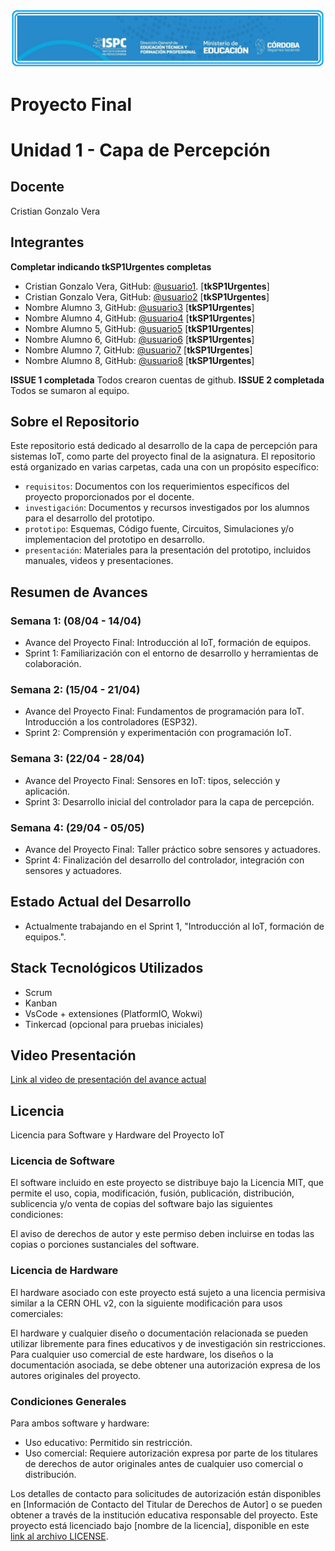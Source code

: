 ![Logo ISPC](rsc/media/logoISPC.png)

# Proyecto Final  
# Unidad 1 - Capa de Percepción

## Docente
Cristian Gonzalo Vera

## Integrantes  
**Completar indicando tkSP1Urgentes completas**  

- Cristian Gonzalo Vera, GitHub: [@usuario1](https://github.com/usuario1). [**tkSP1Urgentes**]
- Cristian Gonzalo Vera, GitHub: [@usuario2](https://github.com/usuario2) [**tkSP1Urgentes**]
- Nombre Alumno 3, GitHub: [@usuario3](https://github.com/usuario3) [**tkSP1Urgentes**]
- Nombre Alumno 4, GitHub: [@usuario4](https://github.com/usuario4) [**tkSP1Urgentes**]
- Nombre Alumno 5, GitHub: [@usuario5](https://github.com/usuario5) [**tkSP1Urgentes**]
- Nombre Alumno 6, GitHub: [@usuario6](https://github.com/usuario6) [**tkSP1Urgentes**]
- Nombre Alumno 7, GitHub: [@usuario7](https://github.com/usuario7) [**tkSP1Urgentes**]
- Nombre Alumno 8, GitHub: [@usuario8](https://github.com/usuario8) [**tkSP1Urgentes**]

**ISSUE 1 completada** Todos crearon cuentas de github. 
**ISSUE 2 completada** Todos se sumaron al equipo.  

## Sobre el Repositorio
Este repositorio está dedicado al desarrollo de la capa de percepción para sistemas IoT, como parte del proyecto final de la asignatura. El repositorio está organizado en varias carpetas, cada una con un propósito específico:
- `requisitos`: Documentos con los requerimientos específicos del proyecto proporcionados por el docente.
- `investigación`: Documentos y recursos investigados por los alumnos para el desarrollo del prototipo.
- `prototipo`: Esquemas, Código fuente, Circuitos, Simulaciones y/o implementacion del prototipo en desarrollo.
- `presentación`: Materiales para la presentación del prototipo, incluidos manuales, videos y presentaciones.

## Resumen de Avances
### Semana 1: (08/04 - 14/04)
- Avance del Proyecto Final: Introducción al IoT, formación de equipos.
- Sprint 1: Familiarización con el entorno de desarrollo y herramientas de colaboración.

### Semana 2: (15/04 - 21/04)
- Avance del Proyecto Final: Fundamentos de programación para IoT. Introducción a los controladores (ESP32).
- Sprint 2: Comprensión y experimentación con programación IoT.

### Semana 3: (22/04 - 28/04)
- Avance del Proyecto Final: Sensores en IoT: tipos, selección y aplicación.
- Sprint 3: Desarrollo inicial del controlador para la capa de percepción.

### Semana 4: (29/04 - 05/05)
- Avance del Proyecto Final: Taller práctico sobre sensores y actuadores.
- Sprint 4: Finalización del desarrollo del controlador, integración con sensores y actuadores.

## Estado Actual del Desarrollo
- Actualmente trabajando en el Sprint 1, "Introducción al IoT, formación de equipos.".

## Stack Tecnológicos Utilizados
- Scrum
- Kanban
- VsCode + extensiones (PlatformIO, Wokwi)
- Tinkercad (opcional para pruebas iniciales)  
  
## Video Presentación
[Link al video de presentación del avance actual](URL_DEL_VIDEO)  

## Licencia  
Licencia para Software y Hardware del Proyecto IoT

### Licencia de Software
El software incluido en este proyecto se distribuye bajo la Licencia MIT, que permite el uso, copia, modificación, fusión, publicación, distribución, sublicencia y/o venta de copias del software bajo las siguientes condiciones:

El aviso de derechos de autor y este permiso deben incluirse en todas las copias o porciones sustanciales del software.

### Licencia de Hardware
El hardware asociado con este proyecto está sujeto a una licencia permisiva similar a la CERN OHL v2, con la siguiente modificación para usos comerciales:

El hardware y cualquier diseño o documentación relacionada se pueden utilizar libremente para fines educativos y de investigación sin restricciones. Para cualquier uso comercial de este hardware, los diseños o la documentación asociada, se debe obtener una autorización expresa de los autores originales del proyecto.

### Condiciones Generales
Para ambos software y hardware:
- Uso educativo: Permitido sin restricción.
- Uso comercial: Requiere autorización expresa por parte de los titulares de derechos de autor originales antes de cualquier uso comercial o distribución.

Los detalles de contacto para solicitudes de autorización están disponibles en [Información de Contacto del Titular de Derechos de Autor] o se pueden obtener a través de la institución educativa responsable del proyecto.
Este proyecto está licenciado bajo [nombre de la licencia], disponible en este [link al archivo LICENSE](LICENSE).

 
  
    
